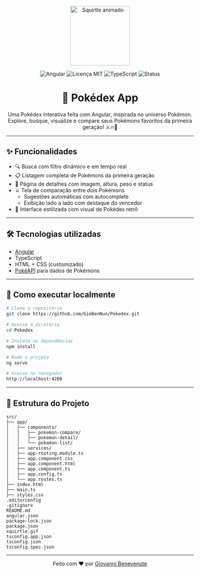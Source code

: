 <p align="center">
  <img src="./squirtle.gif" alt="Squirtle animado" width="160" />
</p>

<p align="center">
  <img src="https://img.shields.io/badge/angular-16-red?logo=angular" alt="Angular" />
  <img src="https://img.shields.io/github/license/GioBenNun/Pokedex" alt="Licença MIT" />
  <img src="https://img.shields.io/badge/typeScript-blue?logo=typescript" alt="TypeScript" />
  <img src="https://img.shields.io/badge/status-em%20desenvolvimento-yellow" alt="Status" />
</p>

<h1 align="center">📱 Pokédex App</h1>

<p align="center">
  Uma Pokédex interativa feita com Angular, inspirada no universo Pokémon.
  Explore, busque, visualize e compare seus Pokémons favoritos da primeira geração! ⚔️🔥🌿
</p>

---

## ✨ Funcionalidades

- 🔍 Busca com filtro dinâmico e em tempo real
- 📋 Listagem completa de Pokémons da primeira geração
- 📖 Página de detalhes com imagem, altura, peso e status
- ⚔️ Tela de comparação entre dois Pokémons
  - Sugestões automáticas com autocomplete
  - Exibição lado a lado com destaque do vencedor
- 🎨 Interface estilizada com visual de Pokédex retrô

---

## 🛠️ Tecnologias utilizadas

- [Angular](https://angular.io/)
- TypeScript
- HTML + CSS (customizado)
- [PokéAPI](https://pokeapi.co/) para dados de Pokémons

---

## 🚀 Como executar localmente

```bash
# Clone o repositório
git clone https://github.com/GioBenNun/Pokedex.git

# Acesse o diretório
cd Pokedex

# Instale as dependências
npm install

# Rode o projeto
ng serve

# Acesse no navegador
http://localhost:4200
```

---

## 📁 Estrutura do Projeto

```
src/
├── app/
│   ├── components/
│   │   ├── pokemon-compare/
│   │   ├── pokemon-detail/
│   │   └── pokemon-list/
│   ├── services/
│   ├── app-routing.module.ts
│   ├── app.component.css
│   ├── app.component.html
│   ├── app.component.ts
│   ├── app.config.ts
│   └── app.routes.ts
├── index.html
├── main.ts
├── styles.css
.editorconfig
.gitignore
README.md
angular.json
package-lock.json
package.json
squirtle.gif
tsconfig.app.json
tsconfig.json
tsconfig.spec.json
```
---

<p align="center">
  Feito com ❤️ por <a href="https://github.com/GioBenNun" target="_blank">Giovanni Benevenute</a>
</p>
